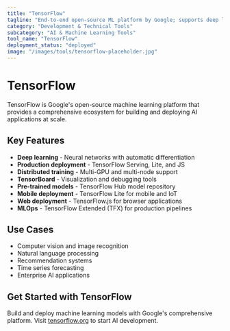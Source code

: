```yaml
---
title: "TensorFlow"
tagline: "End-to-end open-source ML platform by Google; supports deep learning and neural network training"
category: "Development & Technical Tools"
subcategory: "AI & Machine Learning Tools"
tool_name: "TensorFlow"
deployment_status: "deployed"
image: "/images/tools/tensorflow-placeholder.jpg"
---
```


# TensorFlow

TensorFlow is Google's open-source machine learning platform that provides a comprehensive ecosystem for building and deploying AI applications at scale.

## Key Features

- **Deep learning** - Neural networks with automatic differentiation
- **Production deployment** - TensorFlow Serving, Lite, and JS
- **Distributed training** - Multi-GPU and multi-node support
- **TensorBoard** - Visualization and debugging tools
- **Pre-trained models** - TensorFlow Hub model repository
- **Mobile deployment** - TensorFlow Lite for mobile and IoT
- **Web deployment** - TensorFlow.js for browser applications
- **MLOps** - TensorFlow Extended (TFX) for production pipelines

## Use Cases

- Computer vision and image recognition
- Natural language processing
- Recommendation systems
- Time series forecasting
- Enterprise AI applications

## Get Started with TensorFlow

Build and deploy machine learning models with Google's comprehensive platform. Visit [tensorflow.org](https://tensorflow.org) to start AI development.
